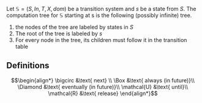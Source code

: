 Let $\mathbb{S} = (S, In, T, X, dom)$ be a transition system and $s$ be a state from $S$. The computation tree for $\mathbb{S}$ starting at s is the following (possibly infinite) tree.

1.  the nodes of the tree are labeled by states in $S$
2.  The root of the tree is labeled by $s$
3.  For every node in the tree, its children must follow it in the transition table
## Definitions
$$\begin{align*} \bigcirc &\text{ next} \\ \Box &\text{ always (in future)}\\ \Diamond &\text{ eventually (in future)}\\ \mathcal{U} &\text{ until}\\ \mathcal{R} &\text{ release} \end{align*}$$
